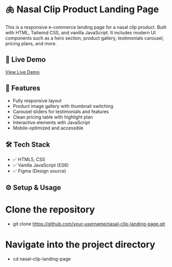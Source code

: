 # 🫁 Nasal Clip Product Landing Page

This is a responsive e-commerce landing page for a nasal clip product. Built with HTML, Tailwind CSS, and vanilla JavaScript. It includes modern UI components such as a hero section, product gallery, testimonials carousel, pricing plans, and more.

## 🚀 Live Demo
[View Live Demo]((https://noseclip.netlify.app/))

## 🧩 Features
- Fully responsive layout
- Product image gallery with thumbnail switching
- Carousel sliders for testimonials and features
- Clean pricing table with highlight plan
- Interactive elements with JavaScript
- Mobile-optimized and accessible

## 🛠 Tech Stack
- ✅ HTML5, CSS
- ✅ Vanilla JavaScript (ES6)
- ✅ Figma (Design source)

## ⚙️ Setup & Usage

# Clone the repository
- git clone https://github.com/your-username/nasal-clip-landing-page.git

# Navigate into the project directory
- cd nasal-clip-landing-page
